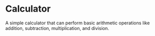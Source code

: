 # Calculator
A simple calculator that can perform basic arithmetic operations like addition, subtraction, multiplication, and division.
